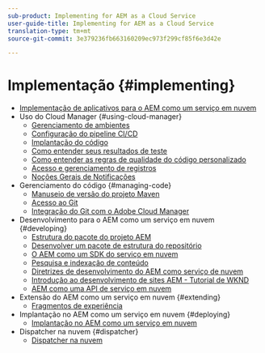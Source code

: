 ```yaml
---
sub-product: Implementing for AEM as a Cloud Service
user-guide-title: Implementing for AEM as a Cloud Service
translation-type: tm+mt
source-git-commit: 3e379236fb663160209ec973f299cf85f6e3d42e

---
```



# Implementação {#implementing}

+ [Implementação de aplicativos para o AEM como um serviço em nuvem](/help/implementing/home.md)
+ Uso do Cloud Manager {#using-cloud-manager}
   + [Gerenciamento de ambientes](cloud-manager/manage-environments.md)
   + [Configuração do pipeline CI/CD](cloud-manager/configure-pipeline.md)
   + [Implantação do código](cloud-manager/deploy-code.md)
   + [Como entender seus resultados de teste](cloud-manager/understand-test-results.md)
   + [Como entender as regras de qualidade do código personalizado](cloud-manager/custom-code-quality-rules.md)
   + [Acesso e gerenciamento de registros](cloud-manager/manage-logs.md)
   + [Noções Gerais de Notificações](cloud-manager/notifications.md)
+ Gerenciamento do código {#managing-code}
   + [Manuseio de versão do projeto Maven](cloud-manager/project-version-handling.md)
   + [Acesso ao Git](cloud-manager/accessing-git.md)
   + [Integração do Git com o Adobe Cloud Manager](cloud-manager/integrating-with-git.md)
+ Desenvolvimento para o AEM como um serviço em nuvem {#developing}
   + [Estrutura do pacote do projeto AEM](developing/introduction/aem-project-content-package-structure.md)
   + [Desenvolver um pacote de estrutura do repositório](developing/introduction/repository-structure-package.md)
   + [O AEM como um SDK do serviço em nuvem](developing/introduction/aem-as-a-cloud-service-sdk.md)
   + [Pesquisa e indexação de conteúdo](/help/operations/indexing.md)
   + [Diretrizes de desenvolvimento do AEM como serviço de nuvem](developing/introduction/development-guidelines.md)
   + [Introdução ao desenvolvimento de sites AEM - Tutorial de WKND](developing/introduction/develop-wknd-tutorial.md)
   + [AEM como uma API de serviço em nuvem](https://docs.adobe.com/content/help/en/experience-manager-cloud-service/implementing/developing/ref/javadoc/index.html)
+ Extensão do AEM como um serviço em nuvem {#extending}
   + [Fragmentos de experiência](developing/extending/experience-fragments.md)
+ Implantação no AEM como um serviço em nuvem {#deploying}
   + [Implantação no AEM como um serviço em nuvem](deploying/overview.md)
+ Dispatcher na nuvem {#dispatcher}
   + [Dispatcher na nuvem](dispatcher/overview.md)
